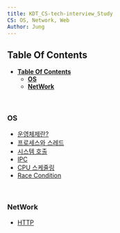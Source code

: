 ```yaml
---
title: KDT_CS-tech-interview_Study
CS: OS, Network, Web
Author: Jung
---
```


## **Table Of Contents**

- [**Table Of Contents**](#table-of-contents)
  - [**OS**](#os)
  - [**NetWork**](#network)

</br>

### **OS**

- [운영체제란?](./os/doc/os.md)
- [프로세스와 스레드](./os/doc/process_thread.md)
- [시스템 호출](./os/doc/process_thread.md)
- [IPC](./os/doc/ipc.md)
- [CPU 스케줄링](./os/doc/scheduling.md)
- [Race Condition](./os/doc/race_condtion.md)

</br>

### **NetWork**

- [HTTP](./network/doc/http.md)
